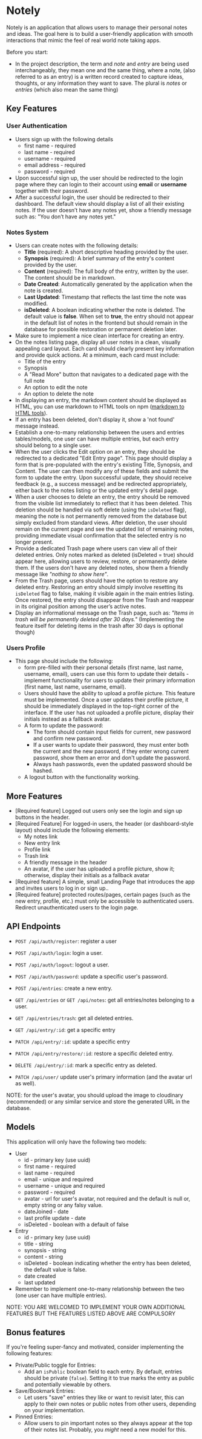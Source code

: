 # Notely
Notely is an application that allows users to manage their personal notes and ideas. The goal here is to build a user-friendly application with smooth interactions that mimic the feel of real world note taking apps.

Before you start:
- In the project description, the term and _note_ and _entry_ are being used interchangeably, they mean one and the same thing, where a note, (also referred to as an entry) is a written record created to capture ideas, thoughts, or any information they want to save. The plural is _notes_ or _entries_ (which also mean the same thing)

## Key Features
### User Authentication
- Users sign up with the following details
    - first name - required
    - last name - required
    - username - required
    - email address - required
    - password - required
- Upon successful sign up, the user should be redirected to the login page where they can login to their account using **email** or **username** together with their password.
- After a successful login, the user should be redirected to their dashboard. The default view should display a list of all their existing notes. If the user doesn’t have any notes yet, show a friendly message such as: "You don’t have any notes yet."

### Notes System
- Users can create notes with the following details:
  - **Title** (required): A short descriptive heading provided by the user.
  - **Synopsis** (required): A brief summary of the entry's content provided by the user.
  - **Content** (required): The full body of the entry, written by the user. The content should be in markdown.
  - **Date Created**: Automatically generated by the application when the note is created.
  - **Last Updated**: Timestamp that reflects the last time the note was modified.
  - **isDeleted**: A boolean indicating whether the note is deleted. The default value is **false**. When set to **true**, the entry should not appear in the default list of notes in the frontend but should remain in the database for possible restoration or permanent deletion later.
- Make sure to implement a nice clean interface for creating an entry.
- On the notes listing page, display all user notes in a clean, visually appealing card layout. Each card should clearly present key information and provide quick actions. At a minimum, each card must include:
    - Title of the entry
    - Synopsis
    - A "Read More" button that navigates to a dedicated page with the full note
    - An option to edit the note
    - An option to delete the note
- In displaying an entry, the markdown content should be displayed as HTML, you can use markdown to HTML tools on npm ([markdown to HTML tools](https://www.npmjs.com/search?q=react%20markdown%20to%20html)).
- If an entry has been deleted, don't display it, show a 'not found' message instead.
- Establish a one-to-many relationship between the users and entries tables/models, one user can have multiple entries, but each entry should belong to a single user.
- When the user clicks the Edit option on an entry, they should be redirected to a dedicated "Edit Entry page". This page should display a form that is pre-populated with the entry's existing Title, Synopsis, and Content. The user can then modify any of these fields and submit the form to update the entry. Upon successful update, they should receive feedback (e.g., a success message) and be redirected appropriately, either back to the notes listing or the updated entry's detail page.
- When a user chooses to delete an entry, the entry should be removed from the visible list immediately to reflect that it has been deleted. This deletion should be handled via soft delete (using the `isDeleted` flag), meaning the note is not permanently removed from the database but simply excluded from standard views. After deletion, the user should remain on the current page and see the updated list of remaining notes, providing immediate visual confirmation that the selected entry is no longer present.
- Provide a dedicated Trash page where users can view all of their deleted entries. Only notes marked as deleted (isDeleted = true) should appear here, allowing users to review, restore, or permanently delete them. If the users don't have any deleted notes, show them a friendly message like _"nothing to show here"_.
- From the Trash page, users should have the option to restore any deleted entry. Restoring an entry should simply involve resetting its `isDeleted` flag to false, making it visible again in the main entries listing. Once restored, the entry should disappear from the Trash and reappear in its original position among the user’s active notes.
- Display an informational message on the Trash page, such as: _"Items in trash will be permanently deleted after 30 days."_ (Implementing the feature itself for deleting items in the trash after 30 days is optional though)

### Users Profile
- This page should include the following:
    - form pre-filled with their personal details (first name, last name, username, email), users can use this form to update their details - implement functionality for users to update their primary information (first name, last name, username, email).
    - Users should have the ability to upload a profile picture. This feature must be implemented. Once a user updates their profile picture, it should be immediately displayed in the top-right corner of the interface. If the user has not uploaded a profile picture, display their initials instead as a fallback avatar.
    - A form to update the password:
      - The form should contain input fields for current, new password and confirm new password.
      - If a user wants to update their password, they must enter both the current and the new password, if they enter wrong current password, show them an error and don't update the password.
      - Always hash passwords, even the updated password should be hashed.
    - A logout button with the functionality working.

## More Features
- [Required feature] Logged out users only see the login and sign up buttons in the header.
- [Required Feature] For logged-in users, the header (or dashboard-style layout) should include the following elements:
  - My notes link
  - New entry link
  - Profile link
  - Trash link
  - A friendly message in the header
  - An avatar,  if the user has uploaded a profile picture, show it; otherwise, display their initials as a fallback avatar
- [Required feature] A simple, small Landing Page that introduces the app and invites users to log in or sign up..
- [Required feature] protected routes/pages, certain pages (such as the new entry, profile, etc.) must only be accessible to authenticated users. Redirect unauthenticated users to the login page.

## API Endpoints
- `POST /api/auth/register`: register a user
- `POST /api/auth/login`: login a user.
- `POST /api/auth/logout`: logout a user.
- `POST /api/auth/password`: update a specific user's password.

- `POST /api/entries`: create a new entry.
- `GET /api/entries` or `GET /api/notes`: get all entries/notes belonging to a user.
- `GET /api/entries/trash`: get all deleted entries.
- `GET /api/entry/:id`: get a specific entry
- `PATCH /api/entry/:id`: update a specific entry
- `PATCH /api/entry/restore/:id`: restore a specific deleted entry.
- `DELETE /api/entry/:id`: mark a specific entry as deleted.

- `PATCH /api/user/` update user's primary information (and the avatar url as well).

NOTE: for the user's avatar, you should upload the image to cloudinary (recommended) or any similar service and store the generated URL in the database.

## Models
This application will only have the following two models:
- User
  - id - primary key (use uuid)
  - first name - required
  - last name - required
  - email - unique and required
  - username - unique and required
  - password - required
  - avatar - url for user's avatar, not required and the default is null or, empty string or any falsy value.
  - dateJoined - date
  - last profile update - date
  - isDeleted - boolean with a default of false
- Entry
    - id - primary key (use uuid)
    - title - string
    - synopsis - string
    - content - string
    - isDeleted - boolean indicating whether the entry has been deleted, the default value is false.
    - date created
    - last updated
- Remember to implement one-to-many relationship between the two (one user can have multiple entries).

NOTE: YOU ARE WELCOMED TO IMPLEMENT YOUR OWN ADDITIONAL FEATURES BUT THE FEATURES LISTED ABOVE ARE COMPULSORY

## Bonus features
If you're feeling super-fancy and motivated, consider implementing the following features:
- Private/Public toggle for Entries:
  - Add an `isPublic` boolean field to each entry. By default, entries should be private (`false`). Setting it to true marks the entry as public and potentially viewable by others.
- Save/Bookmark Entries:
  - Let users "save" entries they like or want to revisit later, this can apply to their own notes or public notes from other users, depending on your implementation.
- Pinned Entries:
  - Allow users to pin important notes so they always appear at the top of their notes list. Probably,  you _might_ need a new model for this.